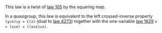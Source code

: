 This law is a twist of [law 105](https://teorth.github.io/equational_theories/implications/?105) by the squaring map.

In a quasigroup, this law is equivalent to the left crossed-inverse property `(y◇x)◇y = C(x)` (dual to [law 4273](https://teorth.github.io/equational_theories/implications/?4273)) together with the one-variable [law 1629](https://teorth.github.io/equational_theories/implications/?1629) `x = (x◇x) ◇ ((x◇x)◇x)`.
